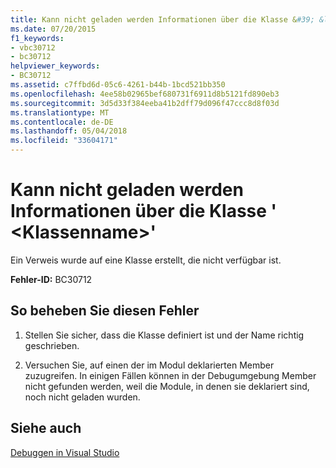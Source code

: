 ```yaml
---
title: Kann nicht geladen werden Informationen über die Klasse &#39; &lt;Klassenname&gt;&#39;
ms.date: 07/20/2015
f1_keywords:
- vbc30712
- bc30712
helpviewer_keywords:
- BC30712
ms.assetid: c7ffbd6d-05c6-4261-b44b-1bcd521bb350
ms.openlocfilehash: 4ee58b02965bef680731f6911d8b5121fd890eb3
ms.sourcegitcommit: 3d5d33f384eeba41b2dff79d096f47ccc8d8f03d
ms.translationtype: MT
ms.contentlocale: de-DE
ms.lasthandoff: 05/04/2018
ms.locfileid: "33604171"
---
```

# <a name="unable-to-load-information-for-class-39ltclassnamegt39"></a>Kann nicht geladen werden Informationen über die Klasse &#39; &lt;Klassenname&gt;&#39;
Ein Verweis wurde auf eine Klasse erstellt, die nicht verfügbar ist.  
  
 **Fehler-ID:** BC30712  
  
## <a name="to-correct-this-error"></a>So beheben Sie diesen Fehler  
  
1.  Stellen Sie sicher, dass die Klasse definiert ist und der Name richtig geschrieben.  
  
2.  Versuchen Sie, auf einen der im Modul deklarierten Member zuzugreifen. In einigen Fällen können in der Debugumgebung Member nicht gefunden werden, weil die Module, in denen sie deklariert sind, noch nicht geladen wurden.  
  
## <a name="see-also"></a>Siehe auch  
 [Debuggen in Visual Studio](/visualstudio/debugger/debugging-in-visual-studio)
